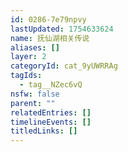 ```yaml
---
id: 0286-7e79npvy
lastUpdated: 1754633624
name: 抚仙湖相关传说
aliases: []
layer: 2
categoryId: cat_9yUWRRAg
tagIds:
  - tag__NZec6vQ
nsfw: false
parent: ""
relatedEntries: []
timelineEvents: []
titledLinks: []
---
```


